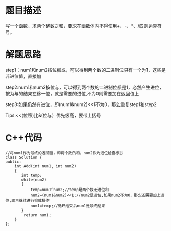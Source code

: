 # 题目描述
写一个函数，求两个整数之和，要求在函数体内不得使用+、-、*、/四则运算符号。
# 解题思路
step1：num1和num2按位抑或，可以得到两个数的二进制位只有一个为1，这些是非进位值，直接加

step2:num1和num2按位与，可以得到两个数的二进制位都是1，必然产生进位，按为与的结果左移一位，就是需要的进位,不为0则需要加在返回值上

step3:如果仍然有进位，即(num1&num2)<<1不为0，那么重复step1和step2

Tips:<<(位移)比&(位与）优先级高，要带上括号
# C++代码
```
//将num1作为最终的返回值，即两个数的和，num2作为进位检查标志
class Solution {
public:
    int Add(int num1, int num2)
    {
       int temp;
       while(num2)
       {
           temp=num1^num2;//temp是两个数无进位和
           num2=(num1&num2)<<1;//num2是进位,如果num2不为0，那么还需要加上进位,即再继续进行抑或操作
           num1=temp;//循环结束后num1是最终结果
       }
        return num1;
    }
};
```

